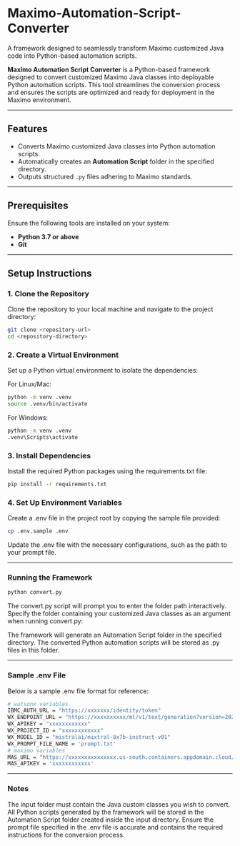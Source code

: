 # Maximo-Automation-Script-Converter
A framework designed to seamlessly transform Maximo customized Java code into Python-based automation scripts.  

**Maximo Automation Script Converter** is a Python-based framework designed to convert customized Maximo Java classes into deployable Python automation scripts. This tool streamlines the conversion process and ensures the scripts are optimized and ready for deployment in the Maximo environment.  

---

## Features  

- Converts Maximo customized Java classes into Python automation scripts.  
- Automatically creates an **Automation Script** folder in the specified directory.  
- Outputs structured `.py` files adhering to Maximo standards.  

---

## Prerequisites  

Ensure the following tools are installed on your system:  

- **Python 3.7 or above**  
- **Git**  

---

## Setup Instructions  

### 1. Clone the Repository  
Clone the repository to your local machine and navigate to the project directory:  

```bash
git clone <repository-url>
cd <repository-directory>
```

### 2. Create a Virtual Environment
Set up a Python virtual environment to isolate the dependencies:

For Linux/Mac:

```bash
python -m venv .venv
source .venv/bin/activate
```

For Windows:
```bash
python -m venv .venv
.venv\Scripts\activate
```

### 3. Install Dependencies
Install the required Python packages using the requirements.txt file:
```bash
pip install -r requirements.txt
```

### 4. Set Up Environment Variables
Create a .env file in the project root by copying the sample file provided:

```bash
cp .env.sample .env
```
Update the .env file with the necessary configurations, such as the path to your prompt file.

---

### Running the Framework

```bash
python convert.py
```

The convert.py script will prompt you to enter the folder path interactively.
Specify the folder containing your customized Java classes as an argument when running convert.py:

The framework will generate an Automation Script folder in the specified directory. The converted Python automation scripts will be stored as .py files in this folder.

---

### Sample .env File
Below is a sample .env file format for reference:
```bash
# watsonx variables
IBMC_AUTH_URL = "https://xxxxxxx/identity/token"
WX_ENDPOINT_URL = "https://xxxxxxxxxx/ml/v1/text/generation?version=2023-05-29"
WX_APIKEY = "xxxxxxxxxxxx"
WX_PROJECT_ID = "xxxxxxxxxxxx"
WX_MODEL_ID = "mistralai/mixtral-8x7b-instruct-v01"
WX_PROMPT_FILE_NAME = 'prompt.txt'
# maximo variables
MAS_URL = "https://xxxxxxxxxxxxxxx.us-south.containers.appdomain.cloud/maximo"
MAS_APIKEY = 'xxxxxxxxxxxx'
```

---

### Notes
The input folder must contain the Java custom classes you wish to convert.
All Python scripts generated by the framework will be stored in the Automation Script folder created inside the input directory.
Ensure the prompt file specified in the .env file is accurate and contains the required instructions for the conversion process.